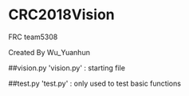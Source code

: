 # CRC2018Vision
FRC team5308 

Created By Wu_Yuanhun

##vision.py
'vision.py' : starting file

##test.py
'test.py' : only used to test basic functions
